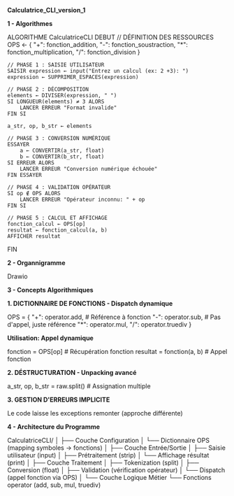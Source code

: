 **Calculatrice_CLI_version_1**

**1 - Algorithmes**

ALGORITHME CalculatriceCLI
DEBUT
    // DÉFINITION DES RESSOURCES
    OPS ← {
        "+": fonction_addition,
        "-": fonction_soustraction,
        "*": fonction_multiplication,
        "/": fonction_division
    }

    // PHASE 1 : SAISIE UTILISATEUR
    SAISIR expression ← input("Entrez un calcul (ex: 2 +3): ")
    expression ← SUPPRIMER_ESPACES(expression)

    // PHASE 2 : DÉCOMPOSITION
    elements ← DIVISER(expression, " ")
    SI LONGUEUR(elements) ≠ 3 ALORS
        LANCER ERREUR "Format invalide"
    FIN SI

    a_str, op, b_str ← elements

    // PHASE 3 : CONVERSION NUMÉRIQUE
    ESSAYER
        a ← CONVERTIR(a_str, float)
        b ← CONVERTIR(b_str, float)
    SI ERREUR ALORS
        LANCER ERREUR "Conversion numérique échouée"
    FIN ESSAYER

    // PHASE 4 : VALIDATION OPÉRATEUR
    SI op ∉ OPS ALORS
        LANCER ERREUR "Opérateur inconnu: " + op
    FIN SI

    // PHASE 5 : CALCUL ET AFFICHAGE
    fonction_calcul ← OPS[op]
    resultat ← fonction_calcul(a, b)
    AFFICHER resultat

FIN

**2 - Organnigramme**

Drawio

**3 - Concepts Algorithmiques** 

**1. DICTIONNAIRE DE FONCTIONS - Dispatch dynamique**

OPS = {
    "+": operator.add,      # Référence à fonction
    "-": operator.sub,      # Pas d'appel, juste référence
    "*": operator.mul,
    "/": operator.truediv
}

**Utilisation: Appel dynamique**

fonction = OPS[op]         # Récupération fonction
resultat = fonction(a, b)  # Appel fonction

**2. DÉSTRUCTURATION - Unpacking avancé**

a_str, op, b_str = raw.split()  # Assignation multiple

**3. GESTION D'ERREURS IMPLICITE**

Le code laisse les exceptions remonter (approche différente)

**4 - Architecture du Programme**

CalculatriceCLI/
│
├── Couche Configuration
│   └── Dictionnaire OPS (mapping symboles → fonctions)
│
├── Couche Entrée/Sortie
│   ├── Saisie utilisateur (input)
│   ├── Prétraitement (strip)
│   └── Affichage résultat (print)
│
├── Couche Traitement
│   ├── Tokenization (split)
│   ├── Conversion (float)
│   ├── Validation (vérification opérateur)
│   └── Dispatch (appel fonction via OPS)
│
└── Couche Logique Métier
    └── Fonctions operator (add, sub, mul, truediv)
